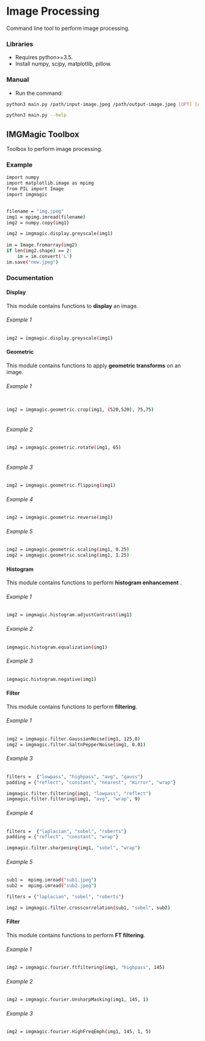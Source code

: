 # Image Processing
Command line tool to perform image processing.

### Libraries
* Requires python>=3.5.
* Install numpy, scipy, matplotlib, pillow.

### Manual
* Run the command:
```bash
python3 main.py /path/input-image.jpeg /path/output-image.jpeg [OPT] [ARGS]
```
 
```bash
python3 main.py --help
```


## IMGMagic Toolbox
Toolbox to perform image processing.

### Example
```bash
import numpy
import matplotlib.image as mpimg
from PIL import Image
import imgmagic

	
filename = "img.jpeg"
img1 = mpimg.imread(filename)
img2 = numpy.copy(img1)

img2 = imgmagic.display.greyscale(img1)
	
im = Image.fromarray(img2)
if len(img2.shape) == 2:
	im = im.convert('L')
im.save("new.jpeg")
```

### Documentation

#### Display
This module contains functions to **display** an image.

###### Example 1
```bash
img2 = imgmagic.display.greyscale(img1)
```


#### Geometric
This module contains functions to apply **geometric transforms** on an image.

###### Example 1
```bash

img2 = imgmagic.geometric.crop(img1, (520,520), 75,75)
	
```

###### Example 2
```bash
img2 = imgmagic.geometric.rotate(img1, 65)
	
```

###### Example 3
```bash
img2 = imgmagic.geometric.flipping(img1)
```

###### Example 4
```bash
img2 = imgmagic.geometric.reverse(img1)
```
###### Example 5
```bash
img2 = imgmagic.geometric.scaling(img1, 0.25)
img2 = imgmagic.geometric.scaling(img1, 1.25)
```

#### Histogram
This module contains functions to perform **histogram enhancement** .

###### Example 1
```bash
img2 = imgmagic.histogram.adjustContrast(img1)
```
###### Example 2
```bash
imgmagic.histogram.equalization(img1)
```
###### Example 3
```bash
imgmagic.histogram.negative(img1)
```


#### Filter
This module contains functions to perform **filtering**.

###### Example 1
```bash
img2 = imgmagic.filter.GaussianNoise(img1, 125,0)
img2 = imgmagic.filter.SaltnPepperNoise(img1, 0.01)
```

###### Example 3
```bash
filters =  {"lowpass", "highpass", "avg", "gauss"}
padding = {"reflect", "constant", "nearest", "mirror", "wrap"}

imgmagic.filter.filtering(img1, "lowpass", "reflect")
imgmagic.filter.filtering(img1, "avg", "wrap", 9)
```
###### Example 4
```bash
filters =  {"laplacian", "sobel", "roberts"}
padding = {"reflect", "constant", "wrap"}

imgmagic.filter.sharpening(img1, "sobel", "wrap")
```
###### Example 5
```bash
sub1 =  mpimg.imread("sub1.jpeg")
sub2 =  mpimg.imread("sub2.jpeg")

filters = {"laplacian", "sobel", "roberts"}

img2 = imgmagic.filter.crosscorrelation(sub1, "sobel", sub2)
```

#### Filter
This module contains functions to perform **FT filtering**.

###### Example 1
```bash
img2 = imgmagic.fourier.ftfiltering(img1, "highpass", 145)
```
###### Example 2
```bash
img2 = imgmagic.fourier.UnsharpMasking(img1, 145, 1)
```
###### Example 3
```bash
img2 = imgmagic.fourier.HighFreqEmph(img1, 145, 1, 5)
```


